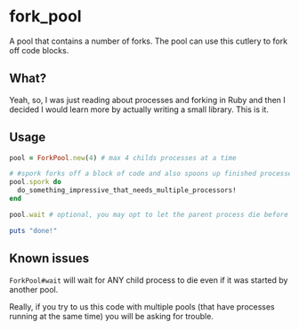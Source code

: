 fork_pool
=========

A pool that contains a number of forks. The pool can use this cutlery to fork off code blocks.

What?
-----

Yeah, so, I was just reading about processes and forking in Ruby and then I decided I would learn more by actually
writing a small library. This is it.

Usage
-----

```ruby
pool = ForkPool.new(4) # max 4 childs processes at a time

# #spork forks off a block of code and also spoons up finished processes.
pool.spork do
  do_something_impressive_that_needs_multiple_processors!
end

pool.wait # optional, you may opt to let the parent process die before its childs. Your choice.

puts "done!"
```

Known issues
------------

```ForkPool#wait``` will wait for ANY child process to die even if it was started by another pool.

Really, if you try to us this code with multiple pools (that have processes running at the same time) you will be asking for trouble.
